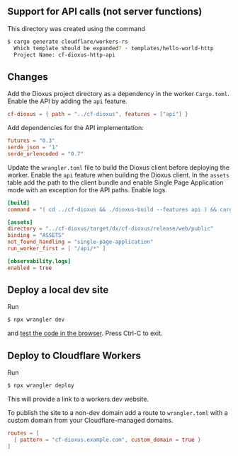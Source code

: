 ## Support for API calls (not server functions)

This directory was created using the command
```sh
$ cargo generate cloudflare/workers-rs
  Which template should be expanded? · templates/hello-world-http
  Project Name: cf-dioxus-http-api
```

## Changes

Add the Dioxus project directory as a dependency in the worker `Cargo.toml`.
Enable the API by adding the `api` feature.

```toml
cf-dioxus = { path = "../cf-dioxus", features = ["api"] }
```

Add dependencies for the API implementation:
```toml
futures = "0.3"
serde_json = "1"
serde_urlencoded = "0.7"
```

Update the `wrangler.toml` file to build the Dioxus client before deploying the
worker. Enable the `api` feature when building the Dioxus client. In the `assets`
table add the path to the client bundle and enable Single Page Application mode
with an exception for the API paths. Enable logs.

```toml
[build]
command = "( cd ../cf-dioxus && ./dioxus-build --features api ) && cargo install -q worker-build && worker-build --release"

[assets]
directory = "../cf-dioxus/target/dx/cf-dioxus/release/web/public"
binding = "ASSETS"
not_found_handling = "single-page-application"
run_worker_first = [ "/api/*" ]

[observability.logs]
enabled = true
```

## Deploy a local dev site

Run
```sh
$ npx wrangler dev
```
and [test the code in the browser](http://localhost:8787/). Press Ctrl-C to exit.

## Deploy to Cloudflare Workers

Run
```sh
$ npx wrangler deploy
```

This will provide a link to a workers.dev website.

To publish the site to a non-dev domain add a route to `wrangler.toml` with a
custom domain from your Cloudflare-managed domains.
```toml
routes = [
  { pattern = "cf-dioxus.example.com", custom_domain = true }
]
```
